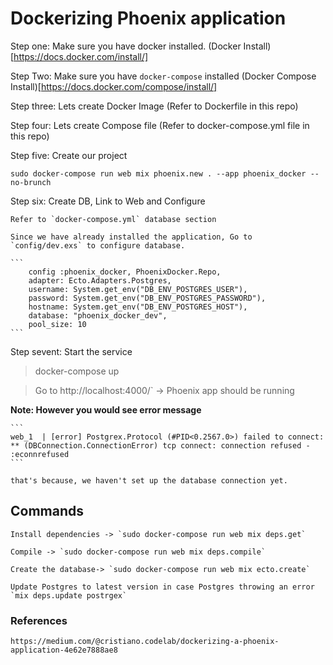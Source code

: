 # Dockerizing Phoenix application

Step one: Make sure you have docker installed. (Docker Install)[https://docs.docker.com/install/]

Step Two: Make sure you have `docker-compose` installed (Docker Compose Install)[https://docs.docker.com/compose/install/]

Step three: Lets create Docker Image (Refer to Dockerfile in this repo)

Step four: Lets create Compose file (Refer to docker-compose.yml file in this repo)

Step five: Create our project

`sudo docker-compose run web mix phoenix.new . --app phoenix_docker --no-brunch`

Step six: Create DB, Link to Web and Configure

	Refer to `docker-compose.yml` database section

	Since we have already installed the application, Go to `config/dev.exs` to configure database.

	```
		config :phoenix_docker, PhoenixDocker.Repo,
	  	adapter: Ecto.Adapters.Postgres,
	  	username: System.get_env("DB_ENV_POSTGRES_USER"),
	  	password: System.get_env("DB_ENV_POSTGRES_PASSWORD"),
	  	hostname: System.get_env("DB_ENV_POSTGRES_HOST"),
	  	database: "phoenix_docker_dev",
	  	pool_size: 10
	```

Step sevent: Start the service

 > docker-compose up

 > Go to http://localhost:4000/` -> Phoenix app should be running 

**Note: However you would see error message**
	 
	```
	web_1  | [error] Postgrex.Protocol (#PID<0.2567.0>) failed to connect: ** (DBConnection.ConnectionError) tcp connect: connection refused - :econnrefused
	```

	that's because, we haven't set up the database connection yet.


## Commands

	Install dependencies -> `sudo docker-compose run web mix deps.get`

	Compile -> `sudo docker-compose run web mix deps.compile`

	Create the database-> `sudo docker-compose run web mix ecto.create`

	Update Postgres to latest version in case Postgres throwing an error `mix deps.update postrgex`

### References

	https://medium.com/@cristiano.codelab/dockerizing-a-phoenix-application-4e62e7888ae8

